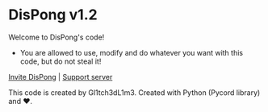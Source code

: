 # DisPong v1.2
Welcome to DisPong's code!

* You are allowed to use, modify and do whatever you want with this code, but do not steal it!

[Invite DisPong](https://discord.com/api/oauth2/authorize?client_id=997169525927714997&permissions=67584&scope=bot%20applications.commands) | [Support server](https://discord.gg/dduRC6cdy3)

This code is created by Gl1tch3dL1m3. Created with Python (Pycord library) and ❤️.
